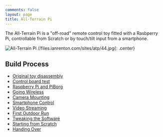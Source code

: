 ```yaml
---
comments: false
layout: page
title: All-Terrain Pi
---
```


The All-Terrain Pi is a "off-road" remote control toy fitted with a Rasbperry Pi, controllable from Scratch or by touch/tilt input from a smartphone.

![All-Terrain Pi //files.ianrenton.com/sites/atp/44.jpg](The){: .center}

## Build Process

* [Original toy disassembly](./atp-disassembly)
* [Control board test](./atp-control-board-test)
* [Raspberry Pi and PiBorg](./atp-raspberry-pi-and-piborg)
* [Going Wireless](./atp-going-wireless)
* [Camera Mounting](./atp-camera-mounting)
* [Smartphone Control](./atp-smartphone-control)
* [Video Streaming](./atp-video-streaming)
* [First Outdoor Run](./atp-first-outdoor-run)
* [Tweaking the Software](./atp-tweaking-the-software)
* [Starting from Scratch](./atp-starting-from-scratch)
* [Handing Over](./atp-handing-over)
